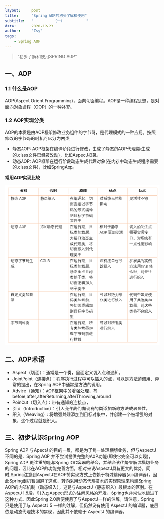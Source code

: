 ```yaml
---
layout:     post
title:      "Spring AOP的初步了解和使用"
subtitle:   "         （一）          "
date:       2020-12-23
author:     "Zsy"
tags:
    - Spring AOP
---
```

>"初步了解和使用SPRING AOP"

##  一、AOP

### 1.1 什么是AOP

AOP(Aspect Orient Programming)，面向切面编程。AOP是一种编程思想，是对面向对象编程（OOP）的一种补充。


### 1.2 AOP实现分类
AOP的本质是由AOP框架修改业务组件的字节码，是代理模式的一种应用。按照修改的字节码的时机可以分为两类:
* 静态AOP: AOP框架在编译阶段进行修改，生成了静态的AOP代理类(生成的.class文件已经被改动)，比如AspecJ框架。
* 动态AOP: AOP框架在运行阶段动态生成代理对象(在内存中动态生成程序需要的.class文件)，比如SpringAop。

**常用AOP实现比较**

![aop.png](./img/aop.png)

## 二、AOP术语
* Aspect（切面）：通常是一个类，里面定义切入点和通知。
* JointPoint（连接点）：程序执行过程中可以插入的点，可以是方法的调用、异常的抛出，在Spring AOP中通常是方法的调用。
* Advice（通知）：AOP框架中的增强处理，有before,after,afterReturning,afterThrowing,around
* PoinCut（切入点）：带有通知的连接点，
* 引入（Introduction）：引入允许我们向现有的类添加新的方法或者属性。
* 织入（Weaving）: 将增强处理添加到目标对象中，并创建一个被增强的对象，这个过程就是织入。

## 三、初步认识Spring AOP
Spring AOP 与ApectJ 的目的一致，都是为了统一处理横切业务，但与AspectJ不同的是，Spring AOP 并不尝试提供完整的AOP功能(即使它完全可以实现)，Spring AOP 更注重的是与Spring IOC容器的结合，并结合该优势来解决横切业务的问题，因此在AOP的功能完善方面，相对来说AspectJ具有更大的优势，同时,Spring注意到AspectJ在AOP的实现方式上依赖于特殊编译器(ajc编译器)，因此Spring很机智回避了这点，转向采用动态代理技术的实现原理来构建Spring AOP的内部机制（动态织入），这是与AspectJ（静态织入）最根本的区别。在AspectJ 1.5后，引入@Aspect形式的注解风格的开发，Spring也非常快地跟进了这种方式，因此Spring 2.0后便使用了与AspectJ一样的注解。请注意，Spring 只是使用了与 AspectJ 5 一样的注解，但仍然没有使用 AspectJ 的编译器，底层依是动态代理技术的实现，因此并不依赖于 AspectJ 的编译器。